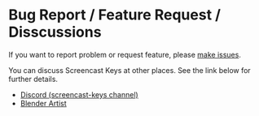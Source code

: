 # Bug Report / Feature Request / Disscussions

If you want to report problem or request feature, please
[make issues](https://github.com/nutti/Screencast-Keys/issues).

You can discuss Screencast Keys at other places.
See the link below for further details.

* [Discord (screencast-keys channel)](https://discord.gg/8hEhu3YB4g)
* [Blender Artist](https://blenderartists.org/t/screencast-keys/1367219)
